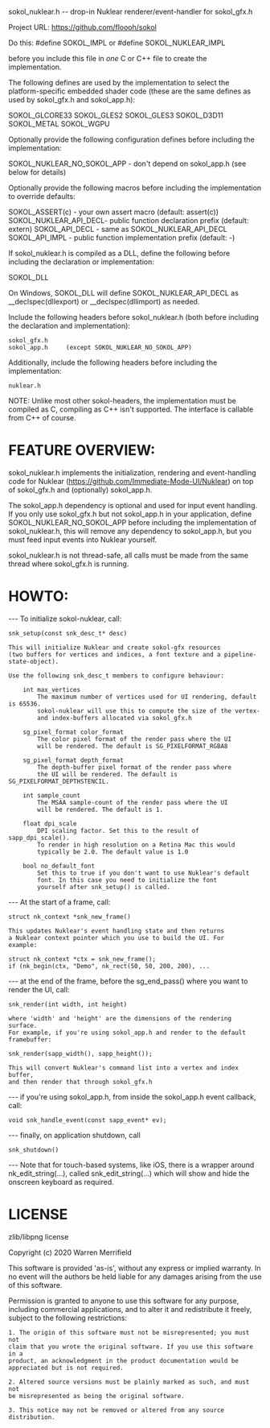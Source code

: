 sokol_nuklear.h -- drop-in Nuklear renderer/event-handler for sokol_gfx.h

Project URL: https://github.com/floooh/sokol

Do this:
    #define SOKOL_IMPL or
    #define SOKOL_NUKLEAR_IMPL

before you include this file in *one* C or C++ file to create the
implementation.

The following defines are used by the implementation to select the
platform-specific embedded shader code (these are the same defines as
used by sokol_gfx.h and sokol_app.h):

SOKOL_GLCORE33
SOKOL_GLES2
SOKOL_GLES3
SOKOL_D3D11
SOKOL_METAL
SOKOL_WGPU

Optionally provide the following configuration defines before including the
implementation:

SOKOL_NUKLEAR_NO_SOKOL_APP    - don't depend on sokol_app.h (see below for details)

Optionally provide the following macros before including the implementation
to override defaults:

SOKOL_ASSERT(c)     - your own assert macro (default: assert(c))
SOKOL_NUKLEAR_API_DECL- public function declaration prefix (default: extern)
SOKOL_API_DECL      - same as SOKOL_NUKLEAR_API_DECL
SOKOL_API_IMPL      - public function implementation prefix (default: -)

If sokol_nuklear.h is compiled as a DLL, define the following before
including the declaration or implementation:

SOKOL_DLL

On Windows, SOKOL_DLL will define SOKOL_NUKLEAR_API_DECL as __declspec(dllexport)
or __declspec(dllimport) as needed.

Include the following headers before sokol_nuklear.h (both before including
the declaration and implementation):

    sokol_gfx.h
    sokol_app.h     (except SOKOL_NUKLEAR_NO_SOKOL_APP)

Additionally, include the following headers before including the
implementation:

    nuklear.h

NOTE: Unlike most other sokol-headers, the implementation must be compiled
as C, compiling as C++ isn't supported. The interface is callable
from C++ of course.


FEATURE OVERVIEW:
=================
sokol_nuklear.h implements the initialization, rendering and event-handling
code for Nuklear (https://github.com/Immediate-Mode-UI/Nuklear) on top of
sokol_gfx.h and (optionally) sokol_app.h.

The sokol_app.h dependency is optional and used for input event handling.
If you only use sokol_gfx.h but not sokol_app.h in your application,
define SOKOL_NUKLEAR_NO_SOKOL_APP before including the implementation
of sokol_nuklear.h, this will remove any dependency to sokol_app.h, but
you must feed input events into Nuklear yourself.

sokol_nuklear.h is not thread-safe, all calls must be made from the
same thread where sokol_gfx.h is running.

HOWTO:
======

--- To initialize sokol-nuklear, call:

    snk_setup(const snk_desc_t* desc)

    This will initialize Nuklear and create sokol-gfx resources
    (two buffers for vertices and indices, a font texture and a pipeline-
    state-object).

    Use the following snk_desc_t members to configure behaviour:

        int max_vertices
            The maximum number of vertices used for UI rendering, default is 65536.
            sokol-nuklear will use this to compute the size of the vertex-
            and index-buffers allocated via sokol_gfx.h

        sg_pixel_format color_format
            The color pixel format of the render pass where the UI
            will be rendered. The default is SG_PIXELFORMAT_RGBA8

        sg_pixel_format depth_format
            The depth-buffer pixel format of the render pass where
            the UI will be rendered. The default is SG_PIXELFORMAT_DEPTHSTENCIL.

        int sample_count
            The MSAA sample-count of the render pass where the UI
            will be rendered. The default is 1.

        float dpi_scale
            DPI scaling factor. Set this to the result of sapp_dpi_scale().
            To render in high resolution on a Retina Mac this would
            typically be 2.0. The default value is 1.0

        bool no_default_font
            Set this to true if you don't want to use Nuklear's default
            font. In this case you need to initialize the font
            yourself after snk_setup() is called.

--- At the start of a frame, call:

    struct nk_context *snk_new_frame()

    This updates Nuklear's event handling state and then returns
    a Nuklear context pointer which you use to build the UI. For
    example:

    struct nk_context *ctx = snk_new_frame();
    if (nk_begin(ctx, "Demo", nk_rect(50, 50, 200, 200), ...


--- at the end of the frame, before the sg_end_pass() where you
    want to render the UI, call:

    snk_render(int width, int height)

    where 'width' and 'height' are the dimensions of the rendering surface.
    For example, if you're using sokol_app.h and render to the default
    framebuffer:

    snk_render(sapp_width(), sapp_height());

    This will convert Nuklear's command list into a vertex and index buffer,
    and then render that through sokol_gfx.h

--- if you're using sokol_app.h, from inside the sokol_app.h event callback,
    call:

    void snk_handle_event(const sapp_event* ev);

--- finally, on application shutdown, call

    snk_shutdown()

--- Note that for touch-based systems, like iOS, there is a wrapper around
    nk_edit_string(...), called snk_edit_string(...) which will show
    and hide the onscreen keyboard as required.

LICENSE
=======

zlib/libpng license

Copyright (c) 2020 Warren Merrifield

This software is provided 'as-is', without any express or implied warranty.
In no event will the authors be held liable for any damages arising from the
use of this software.

Permission is granted to anyone to use this software for any purpose,
including commercial applications, and to alter it and redistribute it
freely, subject to the following restrictions:

    1. The origin of this software must not be misrepresented; you must not
    claim that you wrote the original software. If you use this software in a
    product, an acknowledgment in the product documentation would be
    appreciated but is not required.

    2. Altered source versions must be plainly marked as such, and must not
    be misrepresented as being the original software.

    3. This notice may not be removed or altered from any source
    distribution.